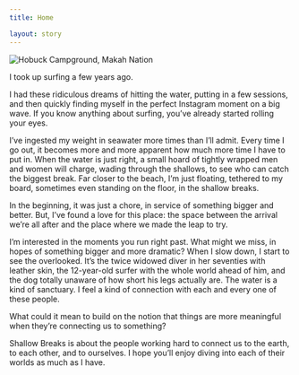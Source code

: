 ```yaml
---
title: Home

layout: story
---
```


![Hobuck Campground, Makah Nation](/uploads/hobuck.jpg)

I took up surfing a few years ago.

I had these ridiculous dreams of hitting the water, putting in a few sessions, and then quickly finding myself in the perfect Instagram moment on a big wave. If you know anything about surfing, you’ve already started rolling your eyes.

I’ve ingested my weight in seawater more times than I’ll admit. Every time I go out, it becomes more and more apparent how much more time I have to put in. When the water is just right, a small hoard of tightly wrapped men and women will charge, wading through the shallows, to see who can catch the biggest break. Far closer to the beach, I’m just floating, tethered to my board, sometimes even standing on the floor, in the shallow breaks.

In the beginning, it was just a chore, in service of something bigger and better. But, I’ve found a love for this place: the space between the arrival we’re all after and the place where we made the leap to try.

I’m interested in the moments you run right past. What might we miss, in hopes of something bigger and more dramatic? When I slow down, I start to see the overlooked. It’s the twice widowed diver in her seventies with leather skin, the 12-year-old surfer with the whole world ahead of him, and the dog totally unaware of how short his legs actually are. The water is a kind of sanctuary. I feel a kind of connection with each and every one of these people.

What could it mean to build on the notion that things are more meaningful when they’re connecting us to something?

Shallow Breaks is about the people working hard to connect us to the earth, to each other, and to ourselves. I hope you’ll enjoy diving into each of their worlds as much as I have.
